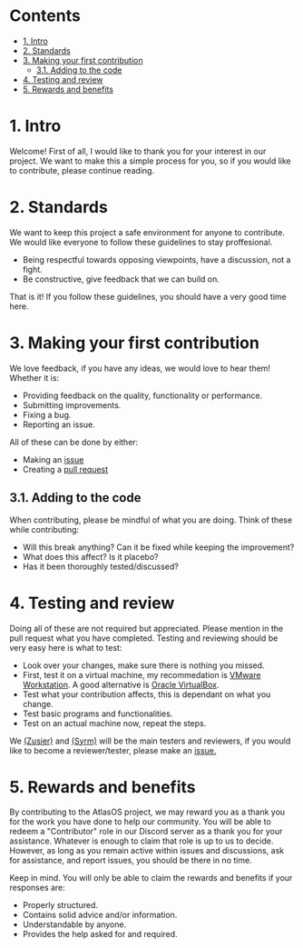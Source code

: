 # Contents

* [1. Intro](#1-intro)
* [2. Standards](#2-Standards)
* [3. Making your first contribution](#3-Making-your-First-Contribution)
  * [3.1. Adding to the code](#31-Adding-to-the-code)
* [4. Testing and review](#4-Testing-and-Review)
* [5. Rewards and benefits](#5-Rewards-and-Benefits)


# 1. Intro

Welcome! First of all, I would like to thank you for your interest in our project. We want to make this a simple process for you, so if you would like to contribute, please continue reading.

# 2. Standards

We want to keep this project a safe environment for anyone to contribute. We would like everyone to follow these guidelines to stay proffesional. 
- Being respectful towards opposing viewpoints, have a discussion, not a fight.
- Be constructive, give feedback that we can build on.

That is it! If you follow these guidelines, you should have a very good time here.

# 3. Making your first contribution

We love feedback, if you have any ideas, we would love to hear them! Whether it is:
- Providing feedback on the quality, functionality or performance.
- Submitting improvements.
- Fixing a bug.
- Reporting an issue.

All of these can be done by either:

- Making an [issue](https://github.com/Atlas-OS/Atlas/issues/new/choose)
- Creating a [pull request](https://github.com/Atlas-OS/Atlas/pulls)

## 3.1. Adding to the code

When contributing, please be mindful of what you are doing.
Think of these while contributing:
- Will this break anything? Can it be fixed while keeping the improvement?
- What does this affect? Is it placebo?
- Has it been thoroughly tested/discussed?

# 4. Testing and review

Doing all of these are not required but appreciated. Please mention in the pull request what you have completed.
Testing and reviewing should be very easy here is what to test:
- Look over your changes, make sure there is nothing you missed.
- First, test it on a virtual machine, my recommedation is [VMware Workstation](https://www.vmware.com). A good alternative is [Oracle VirtualBox](https://www.virtualbox.org).
- Test what your contribution affects, this is dependant on what you change.
- Test basic programs and functionalities.
- Test on an actual machine now, repeat the steps.

We [(Zusier)](https://github.com/Zusier) and [(Syrm)](https://github.com/SyrmGIT) will be the main testers and reviewers, if you would like to become a reviewer/tester, please make an [issue.](https://github.com/Atlas-OS/Atlas/issues/new)

# 5. Rewards and benefits

By contributing to the AtlasOS project, we may reward you as a thank you for the work you have done to help our community. You will be able to redeem a "Contributor" role in our Discord server as a thank you for your assistance.
Whatever is enough to claim that role is up to us to decide. However, as long as you remain active within issues and discussions, ask for assistance, and report issues, you should be there in no time.

Keep in mind. You will only be able to claim the rewards and benefits if your responses are:
- Properly structured.
- Contains solid advice and/or information.
- Understandable by anyone.
- Provides the help asked for and required.
